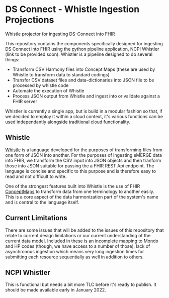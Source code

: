 # DS Connect - Whistle Ingestion Projections
Whistle projector for ingesting DS-Connect into FHIR

This repository contains the components specifically designed for ingesting DS Connect into FHIR using the python pipeline application, NCPI Whistler (link to be provided soon). Whistler is a pipeline designed to do several things:
* Transform CSV Harmony files into Concept Maps (these are used by Whistle to transform data to standard codings)
* Transfor CSV dataset files and data-dictionaries into JSON file to be processed by whistle code
* Automate the execution of Whistle
* Process JSON output from Whistle and ingest into or validate against a FHIR server

Whistler is currently a single app, but is build in a modular fashion so that, if we decided to employ it within a cloud context, it's various functions can be used independantly alongside traditional cloud functionality. 

## Whistle
[Whistle](https://github.com/GoogleCloudPlatform/healthcare-data-harmonization) is a language developed for the purposes of transforming files from one form of JSON into another. For the purposes of ingesting eMERGE data into FHIR, we transform the CSV input into JSON objects and then tranform those into JSON suitable for passing the a FHIR REST Api endpoint. The language is concise and specific to this purpose and is therefore easy to read and not difficult to write. 

One of the strongest features built into Whistle is the use of FHIR [ConceptMaps](http://hl7.org/fhir/R4/conceptmap.html) to transform data from one terminology to another easily. This is a core aspect of the data harmonization part of the system's name and is central to the language itself. 

## Current Limitations
There are some issues that will be added to the issues of this repository that relate to current design limitations or our current understanding of the current data model. Included in these is an incomplete mapping to Mondo and HP codes (though, we have access to a number of those), lack of asynchronous ingestion which means very long ingestion times for submitting each resource sequentially as well in addition to others. 

## NCPI Whistler
This is functional but needs a bit more TLC before it's ready to publish. It should be made available early in January 2022. 
